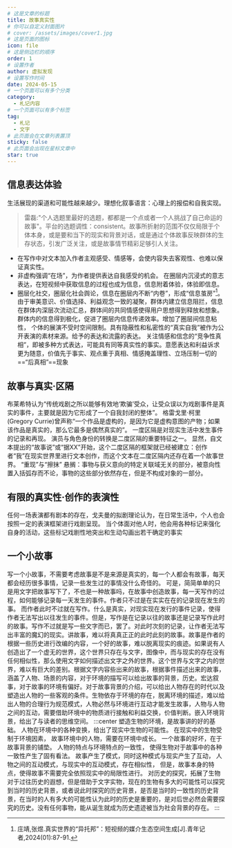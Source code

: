 ```yaml
---
# 这是文章的标题
title: 故事真实性
# 你可以自定义封面图片
# cover: /assets/images/cover1.jpg
# 这是页面的图标
icon: file
# 这是侧边栏的顺序
order: 1
# 设置作者
author: 虚拟发现
# 设置写作时间
date: 2024-05-15
# 一个页面可以有多个分类
category:
  - 札记内容
# 一个页面可以有多个标签
tag:
  - 札记
  - 文字
# 此页面会在文章列表置顶
sticky: false
# 此页面会出现在星标文章中
star: true
---
```


<!-- more -->
##  信息表达体验
生活展现的渠道和可能性越来越少。理想化叙事语言：心理上的报偿和自我实现。
>雷磊:"个人选题里最好的选题，都都是一个点或者一个人挑战了自己命运的故事"。平台的选题调性：consistent。故事所折射的范围不仅仅局限于个体本身，或是要和当下的现实和背景对话，或是通过个体故事反映群体的生存状态，引发广泛关注，或是故事情节精彩足够引人关注。
- 在写作中对文本加入作者主观感受、情感等，会使内容失去客观性、也难以保证真实性。
- 非虚构强调“在场”，为作者提供表达自我感受的机会。
在圈层内沉浸式的意志表达，在短视频中获取信息的过程也成为信息，信息附着体验，体验即信息。
- 圈层化社交，圈层化社会舆论，信息在圈层内不断“内卷”，形成“信息茧房”[^first]。由于审美意识、价值选择、利益观念一致的凝聚，群体内建立信息阻拦，信息在群体内深层次流动汇总，群体间的共同情感使得用户思想得到释放和想象。群体内的信息得到极化，促进了圈层内信息传递效率。增加了圈层间信息粘性，
个体的展演不受时空间限制。具有隐蔽性和私密性的“真实自我”被作为公开表演的素材来源。给予的表达和流露的表达。
关注情感和信念的“竞争性真相”，即被多种方式表达，可能具有同等真实性的事实。意愿表达和利益诉求更为随意，价值先于事实、观点重于真相、情感掩盖理性、立场压制一切的==“后真相”==现象
  
## 故事与真实·区隔
布莱希特认为“传统戏剧之所以能够有效地‘欺骗’受众，让受众误以为戏剧事件是真实的事件，主要就是因为它形成了一个自我封闭的整体”。
格雷戈里·柯里(Gregory Currie)曾声称“一个作品是虚构的，是因为它是虚构意图的产物；如果该作品是真实的，那么它最多是偶然真实的”。
一度区隔是对现实生活中发生事件的记录和再现。
演员与角色身份的转换是二度区隔的重要特征之一。
显然，自文本提出的“故事说”或“据XX”开始，这个二度区隔的框架就已经被建立：创作者“我”在现实世界里进行文本创作，而这个文本在二度区隔内还存在着一个故事世界。
“重现”与“擦抹”
悬搁：事物与获义意向的特定关联域无关的部分，被意向性置入括弧存而不论，事物的这些部分依然存在，但是不构成对象的一部分。
## 有限的真实性·创作的表演性
任何一场表演都有剧本的存在，戈夫曼的拟剧理论认为，在日常生活中，个人也会按照一定的表演框架进行戏剧呈现。
当个体面对他人时，他会用各种标记来强化自身的活动，这些标记戏剧性地突出和生动勾画出若干确定的事实
## 一个小故事
写一个小故事，不需要考虑故事是不是来源是真实的，每一个人都会有故事，每天都会经历很多事情，记录一些发生过的事情没什么奇怪的。
可是，简简单单的只是用文字把故事写下了，不也是一种故事吗，在故事中创造故事，每一天写作的过程，如何能够记录每一天发生的事件。作者只不过是在实实在在的记录现在发生的事。
而作者此时不过就在写作。什么是真实，对现实现在发行的事件记录，使得作者无法写出以往发生的事件。但是，写作是在记录以往的故事还是记录写作此时的故事。写作不过就是写一些文字而已，罢了。对此时次刻的记录，让作者无法写出丰富的魔幻的现实。讲故事，难以将真真正正的此时此刻的故事。故事是作者的根据一些历史进行改编的内容，一个好的故事，难以脱离现实的痕迹。如果说有人创造出了一个虚无的世界，这个世界只存在与文字，图像中，而与现实的存在没有任何相似性，那么使用文字如何描述出文字之外的世界。这个世界与文字之内的世界，难以有巨大的差别。根据文字内容些出来的故事，根据事件描述出来的故事，涵盖了人物、场景的内容，对于环境的描写可以给出故事的背景，历史。宏达叙事，对于故事的环境有偏好。对于故事背景的介绍，可以给出人物存在的时代以及塑造出人物的一些客观的条件。生物依存于环境的存在，脱离环境的描述，难以给出人物的合理行为规范模式，人物必然与环境进行互动才能发生故事，人物与人物之间的互动，需要借助环境中的物质进行接触和利益交换，价值判断。嵌入环境背景，给出了与读者的思维空间。
:::center
塑造生物的环境，是故事讲的好的基础。
人物在环境中的各种变换，给出了现实中生物的可能性。
在现实中的生物受制于环境因素，
故事环境中的人物，需要在环境中成长。
一个故事的好坏，在于故事背景的铺垫。
人物的特点与环境特点的一致性，
使得生物对于故事中的各种一致性产生了固有看法。
故事产生了模式，同时这种模式与现实产生了互动，
人物之间的互动模式，与现实中的互动模式，存在相似性，
但是，故事本身的特点，使得故事不需要完全依照现实中的局限性进行。
对历史的探究，拓展了生物对于过往历史的遐想，但是借助于文字实物，现在的生物有多大的可能性可以探究到当时的历史背景，或者说此时探究的历史背景，是否是当时的一致性的历史背景，在当时的人有多大的可能性认为此时的历史是重要的，是对后世必然会需要探究的历史。没有任何事物，能从诞生就成为历史遗迹被当为社会背景的存在。
:::
[^first]: 庄靖,张煜.真实世界的“异托邦”：短视频的媒介生态空间生成[J].青年记者,2024(01):87-91.